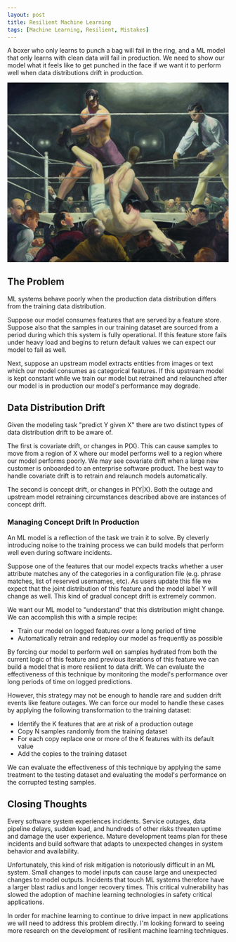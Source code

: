 ```yaml
---
layout: post
title: Resilient Machine Learning
tags: [Machine Learning, Resilient, Mistakes]
---
```

<script> 
  (function(i,s,o,g,r,a,m){i['GoogleAnalyticsObject']=r;i[r]=i[r]||function(){
  (i[r].q=i[r].q||[]).push(arguments)},i[r].l=1*new Date();a=s.createElement(o),
  m=s.getElementsByTagName(o)[0];a.async=1;a.src=g;m.parentNode.insertBefore(a,m)
  })(window,document,'script','https://www.google-analytics.com/analytics.js','ga');

  ga('create', 'UA-82391879-1', 'auto');
  ga('send', 'pageview');

</script>


A boxer who only learns to punch a bag will fail in the ring, and a ML model that only learns with clean data will fail in production. We need to show our model what it feels like to get punched in the face if we want it to perform well when data distributions drift in production. 

![Boxing is dangerous](/img/boxer_painting.png)




## The Problem

ML systems behave poorly when the production data distribution differs from the training data distribution.

<!-- outage -->
Suppose our model consumes features that are served by a feature store. Suppose also that the samples in our training dataset are sourced from a period during which this system is fully operational. If this feature store fails under heavy load and begins to return default values we can expect our model to fail as well. 

<!-- upstream model retrains -->
Next, suppose an upstream model extracts entities from images or text which our model consumes as categorical features. If this upstream model is kept constant while we train our model but retrained and relaunched after our model is in production our model's performance may degrade. 


## Data Distribution Drift

Given the modeling task "predict Y given X" there are two distinct types of data distribution drift to be aware of.

The first is covariate drift, or changes in P(X). This can cause samples to move from a region of X where our model performs well to a region where our model performs poorly. We may see covariate drift when a large new customer is onboarded to an enterprise software product. The best way to handle covariate drift is to retrain and relaunch models automatically. 

The second is concept drift, or changes in P(Y\|X). Both the outage and upstream model retraining circumstances described above are instances of concept drift.


### Managing Concept Drift In Production

An ML model is a reflection of the task we train it to solve. By cleverly introducing noise to the training process we can build models that perform well even during software incidents. 

Suppose one of the features that our model expects tracks whether a user attribute matches any of the categories in a configuration file (e.g. phrase matches, list of reserved usernames, etc). As users update this file we expect that the joint distribution of this feature and the model label Y will change as well. This kind of gradual concept drift is extremely common.

We want our ML model to "understand" that this distribution might change. We can accomplish this with a simple recipe:
* Train our model on logged features over a long period of time
* Automatically retrain and redeploy our model as frequently as possible

By forcing our model to perform well on samples hydrated from both the current logic of this feature and previous iterations of this feature we can build a model that is more resilient to data drift. We can evaluate the effectiveness of this technique by monitoring the model's performance over long periods of time on logged predictions. 

However, this strategy may not be enough to handle rare and sudden drift events like feature outages. We can force our model to handle these cases by applying the following transformation to the training dataset:
* Identify the K features that are at risk of a production outage
* Copy N samples randomly from the training dataset
* For each copy replace one or more of the K features with its default value
* Add the copies to the training dataset

We can evaluate the effectiveness of this technique by applying the same treatment to the testing dataset and evaluating the model's performance on the corrupted testing samples.


## Closing Thoughts

Every software system experiences incidents. Service outages, data pipeline delays, sudden load, and hundreds of other risks threaten uptime and damage the user experience. Mature development teams plan for these incidents and build software that adapts to unexpected changes in system behavior and availability.

Unfortunately, this kind of risk mitigation is notoriously difficult in an ML system. Small changes to model inputs can cause large and unexpected changes to model outputs. Incidents that touch ML systems therefore have a larger blast radius and longer recovery times. This critical vulnerability has slowed the adoption of machine learning technologies in safety critical applications.

In order for machine learning to continue to drive impact in new applications we will need to address this problem directly. I'm looking forward to seeing more research on the development of resilient machine learning techniques.


<!-- 
TODO 
## Feature Representations

Certain feature encoding strategies are more resilient to sudden distribution shifts than others. For example, models trained with clever default values or hashed bucketized features can be particularly resilient to localized feature outages.  We will discuss the dynamics that drive this phenomenon.


## Keyed Lookup Features
Smart default values
  * Cold start
  * Outages
Enough samples populated in training

## Categorical Features
Feature hashing vs One-Hot Encoding
  - If you train the model over a long enough period of time it will learn resiliency to these hash collisions
One-Hot encoding applies a more clean separation between "in the vocabulary" vs "out of the vocabulary". 


 -->










<!-- 


  TODO: Find venues to give a talk on this 


<Abstract>



----------------- Resilient Machine Learning -----------------

Every software system experiences incidents. Service outages, data pipeline delays, sudden load, and hundreds of other risks threaten system uptime and damage the user experience. Mature development teams plan for these incidents and build software that adapts to unexpected changes in system behavior and availability. Teams working on safety critical applications sometimes spend more time mitigating these risks than working on everything else put together.

Unfortunately, this kind of risk mitigation is notoriously difficult in a machine learning system. A small change to model inputs can cause large and unexpected changes to model outputs. As a result, software incidents that touch ML systems tend to have a larger blast radius and longer recovery times. This critical vulnerability has slowed the adoption of machine learning technologies in safety critical applications.

In order for machine learning to continue to drive impact in new applications we will need to address this problem directly. We start with testing. ML is software, and good tests are an irreplaceable tool for building a resilient system. We will explore how to design end-to-end simulations to assess our models' resilience.

Next, certain feature encoding strategies are more resilient to sudden distribution shifts than others. For example, models trained with clever default values or hashed bucketized features can be particularly resilient to localized feature outages.  We will discuss the dynamics that drive this phenomenon.

Finally, an ML model is a reflection of the task we train it to solve. By cleverly introducing noise to the training process we can build models that perform well even during software incidents. We will dig into the best strategies to engineer tasks for robust and resilient models. 



----------------- 



Cybersecurity defenses need to be bulletproof. A single mistake can sink a company. In this talk we will dive into how we can design extremely reliable and resilient AI systems that bolster cyber defenses. 


 than models trained exclusively with one-hot encoded categorical features or normalized continuous features.
- One-hot encoded categorical features can adapt to new distributions 



Unfortunately, 



Machine learning models are notoriously unreliable. Even the most powerful and accurate models can experience massive performance degradations when data distributions shift. 

Feature serving outages, data pipeline delays, or even user behavior patterns

-->











<!-- 




- We can make our systems resilient to these changes by training the model on noisy data with production data dropouts
  - Cost: if the noise we introduce is too high, the model might trust the production system less than it should and have worse performance in the noiseless scenario
- We can assess the effectiveness of this strategy with testing. ML is software, and good tests are an irreplaceable tool for building a resilient system. We can validate the performance of an ML model in an outage situation by simulating the outage and testing performance directly 

Regular retraining

# Distribution Shift



Examples include:
* A feature that tracks whether a user attribute matches any of the categories in a configuration file (e.g. phrase matches, list of reserved usernames, list of known events, etc)
* An upstream model that is regularly retrained
* New values of known categorical features (user ids, company ids)
* New distributions




If we train our model only on clean data, it will likely fail to generate good results when fed corrupted data.
- A bad state for an ML system to end up in is one where the system will fail when any input data stream is corrupted
-


- ML model trained on feature store features
  - If the distribution of this system is stable during training and shifts in production, the ML model may react poorly in production
- ML model trained on feature store features
 -->


